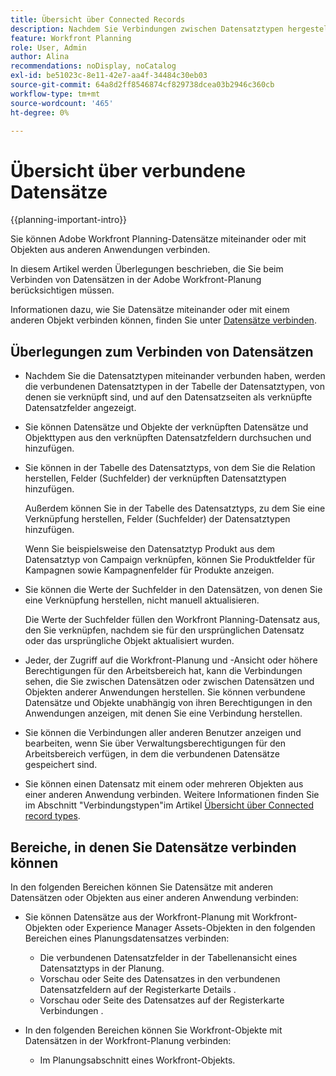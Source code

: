 ```yaml
---
title: Übersicht über Connected Records
description: Nachdem Sie Verbindungen zwischen Datensatztypen hergestellt haben, können Sie einzelne Datensätze miteinander verbinden. In diesem Artikel werden Überlegungen beschrieben, die Sie beim Verbinden von Datensätzen in der Adobe Workfront-Planung berücksichtigen müssen.
feature: Workfront Planning
role: User, Admin
author: Alina
recommendations: noDisplay, noCatalog
exl-id: be51023c-8e11-42e7-aa4f-34484c30eb03
source-git-commit: 64a8d2ff8546874cf829738dcea03b2946c360cb
workflow-type: tm+mt
source-wordcount: '465'
ht-degree: 0%

---
```


# Übersicht über verbundene Datensätze

{{planning-important-intro}}

Sie können Adobe Workfront Planning-Datensätze miteinander oder mit Objekten aus anderen Anwendungen verbinden.

In diesem Artikel werden Überlegungen beschrieben, die Sie beim Verbinden von Datensätzen in der Adobe Workfront-Planung berücksichtigen müssen.

Informationen dazu, wie Sie Datensätze miteinander oder mit einem anderen Objekt verbinden können, finden Sie unter [Datensätze verbinden](/help/quicksilver/planning/records/connect-records.md).


## Überlegungen zum Verbinden von Datensätzen

* Nachdem Sie die Datensatztypen miteinander verbunden haben, werden die verbundenen Datensatztypen in der Tabelle der Datensatztypen, von denen sie verknüpft sind, und auf den Datensatzseiten als verknüpfte Datensatzfelder angezeigt.
* Sie können Datensätze und Objekte der verknüpften Datensätze und Objekttypen aus den verknüpften Datensatzfeldern durchsuchen und hinzufügen.
* Sie können in der Tabelle des Datensatztyps, von dem Sie die Relation herstellen, Felder (Suchfelder) der verknüpften Datensatztypen hinzufügen.

  Außerdem können Sie in der Tabelle des Datensatztyps, zu dem Sie eine Verknüpfung herstellen, Felder (Suchfelder) der Datensatztypen hinzufügen.

  Wenn Sie beispielsweise den Datensatztyp Produkt aus dem Datensatztyp von Campaign verknüpfen, können Sie Produktfelder für Kampagnen sowie Kampagnenfelder für Produkte anzeigen.
* Sie können die Werte der Suchfelder in den Datensätzen, von denen Sie eine Verknüpfung herstellen, nicht manuell aktualisieren.

  Die Werte der Suchfelder füllen den Workfront Planning-Datensatz aus, den Sie verknüpfen, nachdem sie für den ursprünglichen Datensatz oder das ursprüngliche Objekt aktualisiert wurden.

* Jeder, der Zugriff auf die Workfront-Planung und -Ansicht oder höhere Berechtigungen für den Arbeitsbereich hat, kann die Verbindungen sehen, die Sie zwischen Datensätzen oder zwischen Datensätzen und Objekten anderer Anwendungen herstellen. Sie können verbundene Datensätze und Objekte unabhängig von ihren Berechtigungen in den Anwendungen anzeigen, mit denen Sie eine Verbindung herstellen.
* Sie können die Verbindungen aller anderen Benutzer anzeigen und bearbeiten, wenn Sie über Verwaltungsberechtigungen für den Arbeitsbereich verfügen, in dem die verbundenen Datensätze gespeichert sind.
* Sie können einen Datensatz mit einem oder mehreren Objekten aus einer anderen Anwendung verbinden. Weitere Informationen finden Sie im Abschnitt &quot;Verbindungstypen&quot;im Artikel [Übersicht über Connected record types](/help/quicksilver/planning/architecture/connect-record-types-overview.md).

## Bereiche, in denen Sie Datensätze verbinden können

In den folgenden Bereichen können Sie Datensätze mit anderen Datensätzen oder Objekten aus einer anderen Anwendung verbinden:

* Sie können Datensätze aus der Workfront-Planung mit Workfront-Objekten oder Experience Manager Assets-Objekten in den folgenden Bereichen eines Planungsdatensatzes verbinden:

   * Die verbundenen Datensatzfelder in der Tabellenansicht eines Datensatztyps in der Planung.
   * Vorschau oder Seite des Datensatzes in den verbundenen Datensatzfeldern auf der Registerkarte Details .
   * Vorschau oder Seite des Datensatzes auf der Registerkarte Verbindungen .

* In den folgenden Bereichen können Sie Workfront-Objekte mit Datensätzen in der Workfront-Planung verbinden:

   * Im Planungsabschnitt eines Workfront-Objekts.
